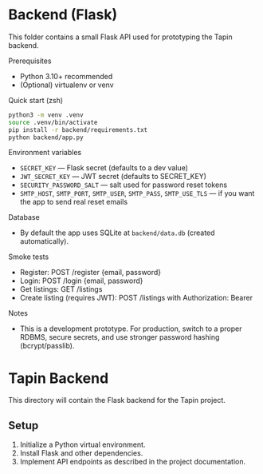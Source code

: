 # Backend (Flask)

This folder contains a small Flask API used for prototyping the Tapin backend.

Prerequisites

- Python 3.10+ recommended
- (Optional) virtualenv or venv

Quick start (zsh)

```bash
python3 -m venv .venv
source .venv/bin/activate
pip install -r backend/requirements.txt
python backend/app.py
```

Environment variables

- `SECRET_KEY` — Flask secret (defaults to a dev value)
- `JWT_SECRET_KEY` — JWT secret (defaults to SECRET_KEY)
- `SECURITY_PASSWORD_SALT` — salt used for password reset tokens
- `SMTP_HOST`, `SMTP_PORT`, `SMTP_USER`, `SMTP_PASS`, `SMTP_USE_TLS` — if you want the app to send real reset emails

Database

- By default the app uses SQLite at `backend/data.db` (created automatically).

Smoke tests

- Register: POST /register {email, password}
- Login: POST /login {email, password}
- Get listings: GET /listings
- Create listing (requires JWT): POST /listings with Authorization: Bearer <token>

Notes

- This is a development prototype. For production, switch to a proper RDBMS, secure secrets, and use stronger password hashing (bcrypt/passlib).

# Tapin Backend

This directory will contain the Flask backend for the Tapin project.

## Setup

1. Initialize a Python virtual environment.
2. Install Flask and other dependencies.
3. Implement API endpoints as described in the project documentation.
